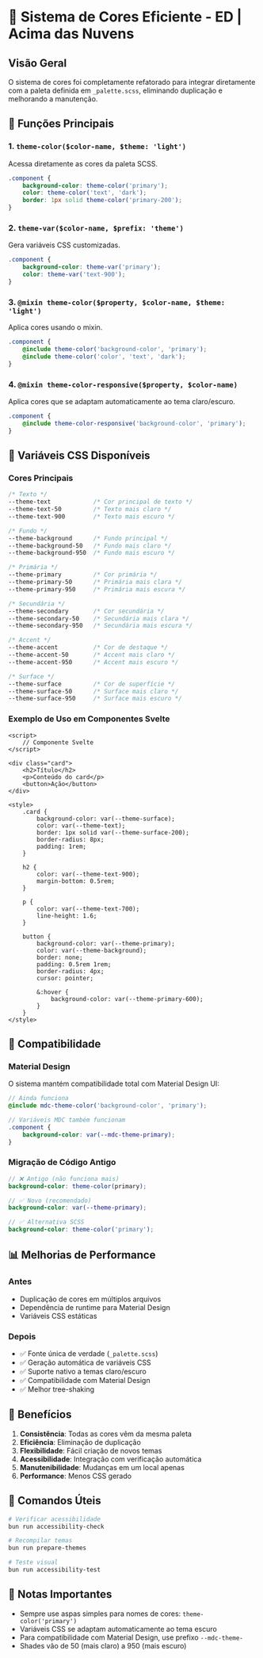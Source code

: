 # 🎨 Sistema de Cores Eficiente - ED | Acima das Nuvens

## Visão Geral

O sistema de cores foi completamente refatorado para integrar diretamente com a paleta definida em `_palette.scss`, eliminando duplicação e melhorando a manutenção.

## 🔧 Funções Principais

### 1. `theme-color($color-name, $theme: 'light')`

Acessa diretamente as cores da paleta SCSS.

```scss
.component {
	background-color: theme-color('primary');
	color: theme-color('text', 'dark');
	border: 1px solid theme-color('primary-200');
}
```

### 2. `theme-var($color-name, $prefix: 'theme')`

Gera variáveis CSS customizadas.

```scss
.component {
	background-color: theme-var('primary');
	color: theme-var('text-900');
}
```

### 3. `@mixin theme-color($property, $color-name, $theme: 'light')`

Aplica cores usando o mixin.

```scss
.component {
	@include theme-color('background-color', 'primary');
	@include theme-color('color', 'text', 'dark');
}
```

### 4. `@mixin theme-color-responsive($property, $color-name)`

Aplica cores que se adaptam automaticamente ao tema claro/escuro.

```scss
.component {
	@include theme-color-responsive('background-color', 'primary');
}
```

## 🎯 Variáveis CSS Disponíveis

### Cores Principais

```css
/* Texto */
--theme-text            /* Cor principal de texto */
--theme-text-50         /* Texto mais claro */
--theme-text-900        /* Texto mais escuro */

/* Fundo */
--theme-background      /* Fundo principal */
--theme-background-50   /* Fundo mais claro */
--theme-background-950  /* Fundo mais escuro */

/* Primária */
--theme-primary         /* Cor primária */
--theme-primary-50      /* Primária mais clara */
--theme-primary-950     /* Primária mais escura */

/* Secundária */
--theme-secondary       /* Cor secundária */
--theme-secondary-50    /* Secundária mais clara */
--theme-secondary-950   /* Secundária mais escura */

/* Accent */
--theme-accent          /* Cor de destaque */
--theme-accent-50       /* Accent mais claro */
--theme-accent-950      /* Accent mais escuro */

/* Surface */
--theme-surface         /* Cor de superfície */
--theme-surface-50      /* Surface mais claro */
--theme-surface-950     /* Surface mais escuro */
```

### Exemplo de Uso em Componentes Svelte

```svelte
<script>
	// Componente Svelte
</script>

<div class="card">
	<h2>Título</h2>
	<p>Conteúdo do card</p>
	<button>Ação</button>
</div>

<style>
	.card {
		background-color: var(--theme-surface);
		color: var(--theme-text);
		border: 1px solid var(--theme-surface-200);
		border-radius: 8px;
		padding: 1rem;
	}

	h2 {
		color: var(--theme-text-900);
		margin-bottom: 0.5rem;
	}

	p {
		color: var(--theme-text-700);
		line-height: 1.6;
	}

	button {
		background-color: var(--theme-primary);
		color: var(--theme-background);
		border: none;
		padding: 0.5rem 1rem;
		border-radius: 4px;
		cursor: pointer;

		&:hover {
			background-color: var(--theme-primary-600);
		}
	}
</style>
```

## 🔗 Compatibilidade

### Material Design

O sistema mantém compatibilidade total com Material Design UI:

```scss
// Ainda funciona
@include mdc-theme-color('background-color', 'primary');

// Variáveis MDC também funcionam
.component {
	background-color: var(--mdc-theme-primary);
}
```

### Migração de Código Antigo

```scss
// ❌ Antigo (não funciona mais)
background-color: theme-color(primary);

// ✅ Novo (recomendado)
background-color: var(--theme-primary);

// ✅ Alternativa SCSS
background-color: theme-color('primary');
```

## 📊 Melhorias de Performance

### Antes

- Duplicação de cores em múltiplos arquivos
- Dependência de runtime para Material Design
- Variáveis CSS estáticas

### Depois

- ✅ Fonte única de verdade (`_palette.scss`)
- ✅ Geração automática de variáveis CSS
- ✅ Suporte nativo a temas claro/escuro
- ✅ Compatibilidade com Material Design
- ✅ Melhor tree-shaking

## 🎨 Benefícios

1. **Consistência**: Todas as cores vêm da mesma paleta
2. **Eficiência**: Eliminação de duplicação
3. **Flexibilidade**: Fácil criação de novos temas
4. **Acessibilidade**: Integração com verificação automática
5. **Manutenibilidade**: Mudanças em um local apenas
6. **Performance**: Menos CSS gerado

## 🔧 Comandos Úteis

```bash
# Verificar acessibilidade
bun run accessibility-check

# Recompilar temas
bun run prepare-themes

# Teste visual
bun run accessibility-test
```

## 🚨 Notas Importantes

- Sempre use aspas simples para nomes de cores: `theme-color('primary')`
- Variáveis CSS se adaptam automaticamente ao tema escuro
- Para compatibilidade com Material Design, use prefixo `--mdc-theme-`
- Shades vão de 50 (mais claro) a 950 (mais escuro)
